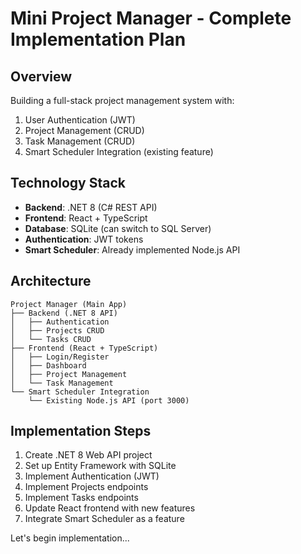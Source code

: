 # Mini Project Manager - Complete Implementation Plan

## Overview
Building a full-stack project management system with:
1. User Authentication (JWT)
2. Project Management (CRUD)
3. Task Management (CRUD)
4. Smart Scheduler Integration (existing feature)

## Technology Stack
- **Backend**: .NET 8 (C# REST API)
- **Frontend**: React + TypeScript
- **Database**: SQLite (can switch to SQL Server)
- **Authentication**: JWT tokens
- **Smart Scheduler**: Already implemented Node.js API

## Architecture
```
Project Manager (Main App)
├── Backend (.NET 8 API)
│   ├── Authentication
│   ├── Projects CRUD
│   └── Tasks CRUD
├── Frontend (React + TypeScript)
│   ├── Login/Register
│   ├── Dashboard
│   ├── Project Management
│   └── Task Management
└── Smart Scheduler Integration
    └── Existing Node.js API (port 3000)
```

## Implementation Steps
1. Create .NET 8 Web API project
2. Set up Entity Framework with SQLite
3. Implement Authentication (JWT)
4. Implement Projects endpoints
5. Implement Tasks endpoints
6. Update React frontend with new features
7. Integrate Smart Scheduler as a feature

Let's begin implementation...
